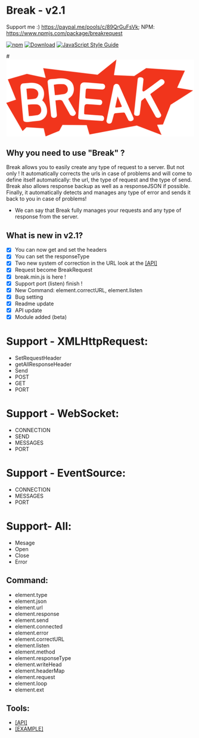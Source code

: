 # Break - v2.1

Support me :) https://paypal.me/pools/c/89QrGuFsVk;
NPM: https://www.npmjs.com/package/breakrequest

[![npm](https://img.shields.io/npm/v/anticore.svg?style=plastic)](https://github.com/YoannCHB/Break/tree/gh-pages/module)
[![Download](https://img.shields.io/chocolatey/dt/scriptcs.svg?style=plastic)](https://github.com/YoannCHB/Break/blob/gh-pages/break.js)
[![JavaScript Style Guide](https://img.shields.io/badge/code_style-standard-brightgreen.svg)](https://fr.wikipedia.org/wiki/JavaScript)

#<img alt="Break" title="Break" src="img/break.png"/>

## Why you need to use "Break" ?

Break allows you to easily create any type of request to a server. But not only ! It automatically corrects the urls in case of problems and will come to define itself automatically: the url, the type of request and the type of send. Break also allows response backup as well as a responseJSON if possible. Finally, it automatically detects and manages any type of error and sends it back to you in case of problems!
* We can say that Break fully manages your requests and any type of response from the server.

## What is new in v2.1?

- [x] You can now get and set the headers
- [x] You can set the responseType
- [x] Two new system of correction in the URL look at the [[API]](https://github.com/YoannCHB/Break/blob/master/doc/api.md)
- [x] Request become BreakRequest
- [x] break.min.js is here !
- [x] Support port (listen) finish !
- [x] New Command: element.correctURL, element.listen
- [x] Bug setting
- [x] Readme update
- [x] API update
- [X] Module added (beta)

# Support - XMLHttpRequest:
* SetRequestHeader
* getAllResponseHeader
* Send
* POST
* GET
* PORT

# Support - WebSocket:
* CONNECTION
* SEND
* MESSAGES
* PORT

# Support - EventSource:
* CONNECTION
* MESSAGES
* PORT

# Support- All:
* Mesage
* Open
* Close
* Error

Command:
---------------------------------------------------------------------
* element.type
* element.json
* element.url
* element.response
* element.send
* element.connected
* element.error
* element.correctURL
* element.listen
* element.method
* element.responseType
* element.writeHead
* element.headerMap
* element.request
* element.loop
* element.ext

## Tools:
* [[API]](https://github.com/YoannCHB/Break/blob/master/doc/api.md)
* [[EXAMPLE]](https://yoannchb.github.io/Break/)
